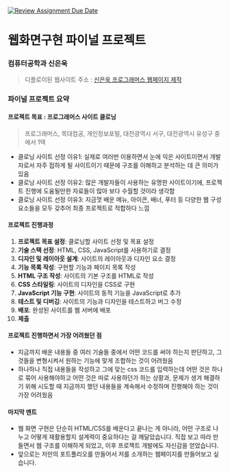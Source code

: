 [![Review Assignment Due Date](https://classroom.github.com/assets/deadline-readme-button-22041afd0340ce965d47ae6ef1cefeee28c7c493a6346c4f15d667ab976d596c.svg)](https://classroom.github.com/a/p5Ba1kFH)
# 웹화면구현 파이널 프로젝트


<!-- // 프로그래머스 사이트 - 첫 페이지만, 위에 반응형까지
목대 컴공 - 반응형 웹(창 크기 변경 시 바뀌는것 줄이면 글자 줄어드는것 등) 
+ 메뉴구성이 특이함 다른곳은 1메뉴-1차메뉴-2차-3차임 , 1차메뉴-2차메뉴 에서 다보여줌
개인정보채널 - 메뉴마다 서브메뉴 3단까지 나타남 (개인서비스-분쟁조정-제도안내 등)
대전광역시 유성구 - 이것도 3단, 첫페이지 클로닝

clone 할때 원래있는 것 사용해도 됨, css도 힘들거지만 가능. 최대한 간결하게 작성

ex) n단 상단 메뉴바 만들기 찾아보면 많음 -->


### 컴퓨터공학과 신은욱
> 디플로이된 웹사이트 주소 : [신은욱 프로그래머스 웹페이지 제작](https://visionary-tarsier-d9f495.netlify.app/)

### 파이널 프로젝트 요약

#### 프로젝트 목표 : 프로그래머스 사이트 클로닝 
> 프로그래머스, 목대컴공, 개인정보포털, 대전광역시 서구, 대전광역시 유성구 중에서 1택
- 클로닝 사이트 선정 이유1: 실제로 여러번 이용하면서 눈에 익은 사이트이면서 개발자로서 자주 접하게 될 사이트이기 때문에 구조를 이해하고 분석하는 데 큰 의미가 있음
- 클로닝 사이트 선정 이유2: 많은 개발자들이 사용하는 유명한 사이트이기에, 프로젝트 진행에 도움될만한 자료들이 많아 보다 수월할 것이라 생각함
- 클로닝 사이트 선정 이유3: 지금껏 배운 메뉴, 아이콘, 배너, 푸터 등 다양한 웹 구성요소들을 모두 갖추어 최종 프로젝트로 적합하다 느낌

#### 프로젝트 진행과정
1. **프로젝트 목표 설정**: 클로닝할 사이트 선정 및 목표 설정
1. **기술 스택 선정**: HTML, CSS, JavaScript를 사용하기로 결정
1. **디자인 및 레이아웃 설계**: 사이트의 레이아웃과 디자인 요소 결정
1. **기능 목록 작성**: 구현할 기능과 페이지 목록 작성
1. **HTML 구조 작성**: 사이트의 기본 구조를 HTML로 작성
1. **CSS 스타일링**: 사이트의 디자인을 CSS로 구현
1. **JavaScript 기능 구현**: 사이트의 동적 기능을 JavaScript로 추가
1. **테스트 및 디버깅**: 사이트의 기능과 디자인을 테스트하고 버그 수정
1. **배포**: 완성된 사이트를 웹 서버에 배포
1. **제출**

#### 프로젝트 진행하면서 가장 어려웠던 점
- 지금까지 배운 내용들 중 여러 기술들 중에서 어떤 코드를 써야 하는지 판단하고, 그것들을 변형시켜서 원하는 기능에 맞게 조합하는 것이 어려웠음
- 하나하나 직접 내용들을 작성하고 그에 맞는 css 코드를 입력하는데 어떤 것은 하나로 묶어 사용해야하고 어떤 것은 따로 사용하던가 하는 상황과, 문제가 생겨 해결하기 위해 시도할 때 지금까지 했던 내용들을 계속해서 수정하며 진행해야 하는 것이 가장 어려웠음

#### 마지막 멘트
- 웹 화면 구현은 단순히 HTML/CSS를 배운다고 끝나는 게 아니라,
어떤 구조로 나누고 어떻게 재활용할지 설계력이 중요하다는 걸 깨달았습니다.
직접 보고 따라 만들면서 웹 구조를 이해하게 되었고, 이후 프로젝트 개발에도 자신감을 얻었습니다.
- 앞으로는 저만의 포트폴리오를 만들어서 저를 소개하는 웹페이지를 만들어보고 싶습니다.